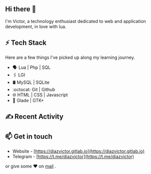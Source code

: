 ## Hi there 👋

I'm Victor, a technology enthusiast dedicated to web and application development, in love with lua.

## ⚡ Tech Stack

Here are a few things I've picked up along my learning journey.

* 🗣 Lua | Php | SQL 
* 🖇️ LGI
* 🛢️ MySQL | SQLite 
* :octocat: Git | Github
* 🌐 HTML | CSS | Javascript
* 💠 Glade | GTK+

## ✍️ Recent Activity

<!--START_SECTION:activity-->
<!--END_SECTION:activity-->

## 📫 Get in touch
- Website - [https://diazvictor.gitlab.io](https://diazvictor.gitlab.io)
- Telegram - [https://t.me/diazvictor](https://t.me/diazvictor)

or give some ♥ on [mail](mailto:victor.vector008@gmail.com) .
